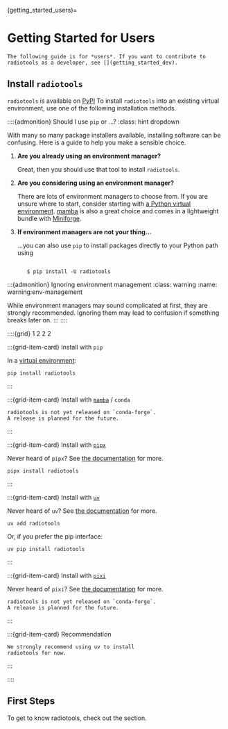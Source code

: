 (getting_started_users)=


# Getting Started for Users

```{warning}
The following guide is for *users*. If you want to contribute to
radiotools as a developer, see [](getting_started_dev).
```


## Install `radiotools`

``radiotools`` is available on [PyPI](https://pypi.org/project/radionets-radiotools/)
To install ``radiotools`` into an existing virtual environment, use
one of the following installation methods.


::::{admonition} Should I use `pip` or ...?
:class: hint dropdown

With many so many package installers available, installing software can be
confusing. Here is a guide to help you make a sensible choice.

1. **Are you already using an environment manager?**

   Great, then you should use that tool to install `radiotools`.

2. **Are you considering using an environment manager?**

   There are lots of environment managers to choose from.
   If you are unsure where to start, consider starting with
   [a Python virtual environment](https://packaging.python.org/en/latest/guides/installing-using-pip-and-virtual-environments/).
   [mamba](https://mamba.readthedocs.io/en/latest/) is also a great choice
   and comes in a lightweight bundle with [Miniforge](https://github.com/conda-forge/miniforge).

3. **If environment managers are not your thing...**

   ...you can also use `pip` to install packages directly to your Python path using

   ```console

      $ pip install -U radiotools

   ```

:::{admonition} Ignoring environment management
:class: warning
:name: warning:env-management

While environment managers may sound complicated at first, they are strongly recommended.
Ignoring them may lead to confusion if something breaks later on.
:::
::::


::::{grid} 1 2 2 2

:::{grid-item-card} Install with `pip`

In a [virtual environment][venv]:

```shell-session
pip install radiotools
```
:::

:::{grid-item-card} Install with [`mamba`][mamba] / `conda`

```{warning}
radiotools is not yet released on `conda-forge`.
A release is planned for the future.
```
:::

:::{grid-item-card} Install with [`pipx`][pipx]

Never heard of `pipx`? See [the documentation][pipx] for more.

```shell-session
pipx install radiotools
```
:::

:::{grid-item-card} Install with [`uv`][uv]

Never heard of `uv`? See [the documentation][uv] for more.

```shell-session
uv add radiotools
```
Or, if you prefer the pip interface:
```shell-session
uv pip install radiotools
```
:::

:::{grid-item-card} Install with [`pixi`][pixi]

Never heard of `pixi`? See [the documentation][pixi] for more.
```{warning}
radiotools is not yet released on `conda-forge`.
A release is planned for the future.
```
:::

:::{grid-item-card} Recommendation

```{note}
We strongly recommend using uv to install
radiotools for now.
```
:::

::::

[venv]: https://packaging.python.org/en/latest/guides/installing-using-pip-and-virtual-environments/
[mamba]: https://mamba.readthedocs.io/en/latest/
[pipx]: https://pipx.pypa.io/stable/
[uv]: https://docs.astral.sh/uv/
[pixi]: https://pixi.sh/


## First Steps

To get to know radiotools, check out the [](tutorials_and_examples) section.
